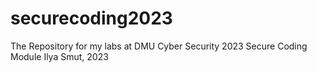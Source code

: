 # securecoding2023
The Repository for my labs at DMU Cyber Security 2023
Secure Coding Module
Ilya Smut, 2023

